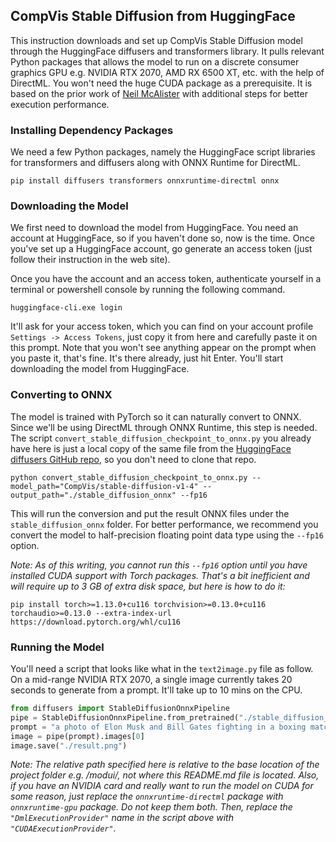 ## CompVis Stable Diffusion from HuggingFace

This instruction downloads and set up CompVis Stable Diffusion model through the HuggingFace diffusers and transformers library. It pulls relevant Python packages that allows the model to run on a discrete consumer graphics GPU e.g. NVIDIA RTX 2070, AMD RX 6500 XT, etc. with the help of DirectML. You won't need the huge CUDA package as a prerequisite. It is based on the prior work of [Neil McAlister](https://www.travelneil.com/stable-diffusion-windows-amd.html) with additional steps for better execution performance.

### Installing Dependency Packages
We need a few Python packages, namely the HuggingFace script libraries for transformers and diffusers along with ONNX Runtime for DirectML.

```
pip install diffusers transformers onnxruntime-directml onnx
```

### Downloading the Model
We first need to download the model from HuggingFace. You need an account at HuggingFace, so if you haven't done so, now is the time. Once you've set up a HuggingFace account, go generate an access token (just follow their instruction in the web site). 

Once you have the account and an access token, authenticate yourself in a terminal or powershell console by running the following command.

```
huggingface-cli.exe login
```

It'll ask for your access token, which you can find on your account profile `Settings -> Access Tokens`, just copy it from here and carefully paste it on this prompt. Note that you won't see anything appear on the prompt when you paste it, that's fine. It's there already, just hit Enter. You'll start downloading the model from HuggingFace.

### Converting to ONNX
The model is trained with PyTorch so it can naturally convert to ONNX. Since we'll be using DirectML through ONNX Runtime, this step is needed. The script `convert_stable_diffusion_checkpoint_to_onnx.py` you already have here is just a local copy of the same file from the [HuggingFace diffusers GitHub repo](https://github.com/huggingface/diffusers/blob/main/scripts/convert_stable_diffusion_checkpoint_to_onnx.py), so you don't need to clone that repo. 

```
python convert_stable_diffusion_checkpoint_to_onnx.py --model_path="CompVis/stable-diffusion-v1-4" --output_path="./stable_diffusion_onnx" --fp16
```
This will run the conversion and put the result ONNX files under the `stable_diffusion_onnx` folder. For better performance, we recommend you convert the model to half-precision floating point data type using the `--fp16` option. 

*Note: As of this writing, you cannot run this `--fp16` option until you have installed CUDA support with Torch packages. That's a bit inefficient and will require up to 3 GB of extra disk space, but here is how to do it:*
```
pip install torch>=1.13.0+cu116 torchvision>=0.13.0+cu116 torchaudio>=0.13.0 --extra-index-url https://download.pytorch.org/whl/cu116
```

### Running the Model
You'll need a script that looks like what in the `text2image.py` file as follow. On a mid-range NVIDIA RTX 2070, a single image currently takes 20 seconds to generate from a prompt. It'll take up to 10 mins on the CPU.

``` Python
from diffusers import StableDiffusionOnnxPipeline
pipe = StableDiffusionOnnxPipeline.from_pretrained("./stable_diffusion_onnx", provider="DmlExecutionProvider")
prompt = "a photo of Elon Musk and Bill Gates fighting in a boxing match."
image = pipe(prompt).images[0] 
image.save("./result.png")
```
*Note: The relative path specified here is relative to the base location of the project folder e.g. /modui/, not where this README.md file is located. Also, if you have an NVIDIA card and really want to run the model on CUDA for some reason, just replace the `onnxruntime-directml` package with `onnxruntime-gpu` package. Do not keep them both. Then, replace the `"DmlExecutionProvider"` name in the script above with `"CUDAExecutionProvider"`.*

